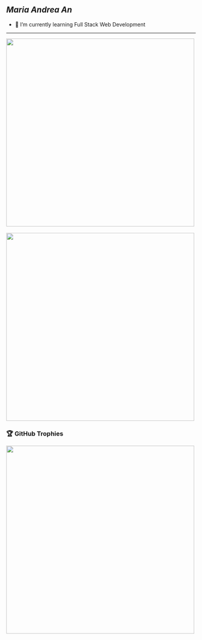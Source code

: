 ## *Maria Andrea An*

- 🌱 I’m currently learning Full Stack Web Development
<hr>
<a href="https://github.com/anuraghazra/convoychat">
  <img width=500 align="center" src="https://github-readme-stats.vercel.app/api/top-langs/?username=mariandrean&layout=compact&theme=monokai" />
</a>
<br><br>
<a href="https://github.com/anuraghazra/github-readme-stats">
  <img width=500 align="center" src="https://github-readme-stats.vercel.app/api?username=mariandrean&show_icons=true&theme=monokai" />
</a>

### 🏆 GitHub Trophies

<img width=500 align="center" src="https://github-profile-trophy.vercel.app/?username=mariandrean&row=2&column=3&theme=gitdimmed&no-frame=true" />

<!--
**mariandrean/mariandrean** is a ✨ _special_ ✨ repository because its `README.md` (this file) appears on your GitHub profile.

Here are some ideas to get you started:

- 🔭 I’m currently working on ...
- 🌱 I’m currently learning ...
- 👯 I’m looking to collaborate on ...
- 🤔 I’m looking for help with ...
- 💬 Ask me about ...
- 📫 How to reach me: ...
- 😄 Pronouns: ...
- ⚡ Fun fact: ...
-->

